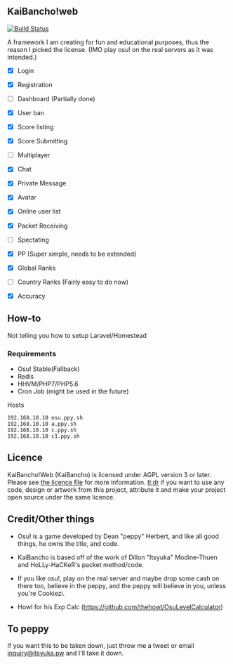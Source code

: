 ## KaiBancho!web

[![Build Status](https://travis-ci.org/Itsyuka/KaiBancho.svg)](https://travis-ci.org/Itsyuka/KaiBancho)

A framework I am creating for fun and educational purposes, thus the reason I picked the license. (IMO play osu! on the real servers as it was intended.)

- [x] Login
- [X] Registration
- [ ] Dashboard (Partially done)
- [x] User ban
- [X] Score listing
- [X] Score Submitting
- [ ] Multiplayer
- [X] Chat
- [X] Private Message
- [X] Avatar
- [X] Online user list
- [X] Packet Receiving
- [ ] Spectating
- [X] PP (Super simple, needs to be extended)
- [X] Global Ranks
- [ ] Country Ranks (Fairly easy to do now)
- [X] Accuracy


## How-to

Not telling you how to setup Laravel/Homestead

### Requirements

- Osu! Stable(Fallback)
- Redis
- HHVM/PHP7/PHP5.6
- Cron Job (might be used in the future)

Hosts
```
192.168.10.10 osu.ppy.sh
192.168.10.10 a.ppy.sh
192.168.10.10 c.ppy.sh
192.168.10.10 c1.ppy.sh
```

## Licence

KaiBancho!Web (KaiBancho) is licensed under AGPL version 3 or later. Please see [the licence file](LICENCE) for more information. [tl;dr](https://tldrlegal.com/license/gnu-affero-general-public-license-v3-(agpl-3.0)) if you want to use any code, design or artwork from this project, attribute it and make your project open source under the same licence.

## Credit/Other things

- Osu! is a game developed by Dean "peppy" Herbert, and like all good things, he owns the title, and code.

- KaiBancho is based off of the work of Dillon "Itsyuka" Modine-Thuen and HoLLy-HaCKeR's packet method/code.

- If you like osu!, play on the real server and maybe drop some cash on there too, believe in the peppy, and the peppy will believe in you, unless you're Cookiezi.

- Howl for his Exp Calc (https://github.com/thehowl/OsuLevelCalculator)

## To peppy

If you want this to be taken down, just throw me a tweet or email inquiry@itsyuka.pw and I'll take it down.
